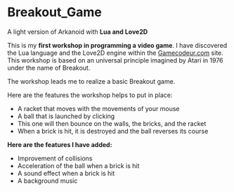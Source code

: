 # Breakout_Game

A light version of Arkanoid with **Lua and Love2D**

This is my **first workshop in programming a video game**. I have discovered the Lua language and the Love2D engine within the [Gamecodeur.com](https://www.gamecodeur.fr) site. This workshop is based on an universal principle imagined by Atari in 1976 under the name of Breakout.

The workshop leads me to realize a basic Breakout game.

Here are the features the workshop helps to put in place:

- A racket that moves with the movements of your mouse
- A ball that is launched by clicking
- This one will then bounce on the walls, the bricks, and the racket
- When a brick is hit, it is destroyed and the ball reverses its course

**Here are the features I have added:**

- Improvement of collisions
- Acceleration of the ball when a brick is hit
- A sound effect when a brick is hit
- A background music
